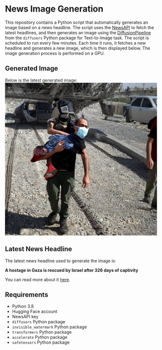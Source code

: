 # News Image Generation
This repository contains a Python script that automatically generates an image based on a news headline. The script uses the [NewsAPI](https://newsapi.org/) to fetch the latest headlines, and then generates an image using the [DiffusionPipeline](https://github.com/huggingface/diffusers) from the `diffusers` Python package for Text-to-Image task.
The script is scheduled to run every few minutes. Each time it runs, it fetches a new headline and generates a new image, which is then displayed below. The image generation process is performed on a GPU.

## Generated Image
Below is the latest generated image:
![Generated Image](image.png)

## Latest News Headline
The latest news headline used to generate the image is:

**A hostage in Gaza is rescued by Israel after 326 days of captivity**

You can read more about it [here](https://news.google.com/rss/articles/CBMiqAFBVV95cUxNY3dwcUZCRDFLanBTc1VaeXMxRlc2ai1LV2J2cjFwLUVCckZEbkxjUTNOQ0UyNnItd3dLNE43NzNFTTRLeVRFSVNzNUMybC0zUE1VanJ0M0h2MFhwRG5PV2JWLW9kM2toRWNYdm9WT2k3ZXZLOWY1QXdMbmRWanhIZ2lIbVRUR1p0ZUIwemJ1SnBWMmV1ZDlyUElzRGxwejA4em8yZVljcHA?oc=5).

## Requirements
- Python 3.8
- Hugging Face account
- NewsAPI key
- `diffusers` Python package
- `invisible_watermark` Python package
- `transformers` Python package
- `accelerate` Python package
- `safetensors` Python package
